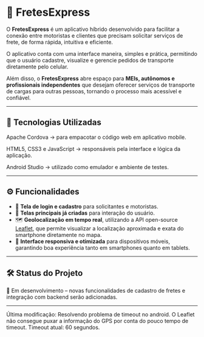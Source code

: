 # 🚚 FretesExpress

O **FretesExpress** é um aplicativo híbrido desenvolvido para facilitar a conexão entre motoristas e clientes que precisam solicitar serviços de frete, de forma rápida, intuitiva e eficiente.

O aplicativo conta com uma interface maneira, simples e prática, permitindo que o usuário cadastre, visualize e gerencie pedidos de transporte diretamente pelo celular.

Além disso, o **FretesExpress** abre espaço para **MEIs, autônomos e profissionais independentes** que desejam oferecer serviços de transporte de cargas para outras pessoas, tornando o processo mais acessível e confiável.

---

## 📱 Tecnologias Utilizadas

Apache Cordova → para empacotar o código web em aplicativo mobile.

HTML5, CSS3 e JavaScript → responsáveis pela interface e lógica da aplicação.

Android Studio → utilizado como emulador e ambiente de testes.

---

## ⚙️ Funcionalidades

* 🔑 **Tela de login e cadastro** para solicitantes e motoristas.
* 📱 **Telas principais já criadas** para interação do usuário.
* 🗺️ **Geolocalização em tempo real**, utilizando a API open-source [Leaflet](https://leafletjs.com/), que permite visualizar a localização aproximada e exata do smartphone diretamente no mapa.
* 🎨 **Interface responsiva e otimizada** para dispositivos móveis, garantindo boa experiência tanto em smartphones quanto em tablets.
---

## 🛠️ Status do Projeto

🚧 Em desenvolvimento – novas funcionalidades de cadastro de fretes e integração com backend serão adicionadas.

---

Última modificação:
Resolvendo problema de timeout no android. O Leaflet não consegue puxar a informação do GPS por conta do pouco tempo de timeout. Timeout atual: 60 segundos.
